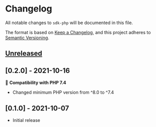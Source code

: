 # Changelog

All notable changes to `sdk-php` will be documented in this file.

The format is based on [Keep a Changelog](https://keepachangelog.com/en/1.0.0/),
and this project adheres to [Semantic Versioning](https://semver.org/spec/v2.0.0.html).

## [Unreleased]

## [0.2.0] - 2021-10-16

🚀 **Compatibility with PHP 7.4**

- Changed minimum PHP version from ^8.0 to ^7.4 

## [0.1.0] - 2021-10-07

- Initial release 

[Unreleased]: https://github.com/tourware/sdk-php/compare/v0.1.0...v0.2.0
[0.11.0]: https://github.com/tourware/sdk-php/compare/v0.1.0...v0.2.0
